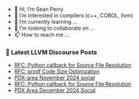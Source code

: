 - 👋 Hi, I’m Sean Perry
- 👀 I’m interested in compilers (c++, COBOL, llvm)
- 🌱 I’m currently learning ...
- 💞️ I’m looking to collaborate on ...
- 📫 How to reach me ...

<!---
s66perry/s66perry is a ✨ special ✨ repository because its `README.md` (this file) appears on your GitHub profile.
You can click the Preview link to take a look at your changes.
--->
### 📕 Latest LLVM Discourse Posts

<!-- DISCOURSE-LLVM:START -->
- [RFC: Python callback for Source File Resolution](https://discourse.llvm.org/t/rfc-python-callback-for-source-file-resolution/83545#post_4)
- [RFC: printf Code Size Optimization](https://discourse.llvm.org/t/rfc-printf-code-size-optimization/83146?page=2#post_27)
- [PDX-area November 2024 social](https://discourse.llvm.org/t/pdx-area-november-2024-social/82827#post_4)
- [RFC: Python callback for Source File Resolution](https://discourse.llvm.org/t/rfc-python-callback-for-source-file-resolution/83545#post_3)
- [PDX Area December 2024 Social](https://discourse.llvm.org/t/pdx-area-december-2024-social/83568#post_1)
<!-- DISCOURSE-LLVM:END -->
